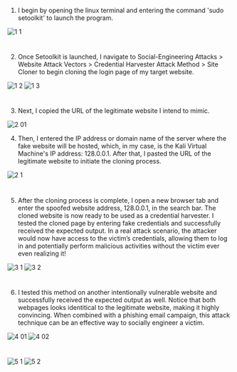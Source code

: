 1. I begin by opening the linux terminal and entering the command 'sudo setoolkit' to launch the program.

![1 1](https://github.com/user-attachments/assets/8693f5f9-f669-4bf1-b70c-f4a52578a506)
#

2. Once Setoolkit is launched, I navigate to Social-Engineering Attacks > Website Attack Vectors > Credential Harvester Attack Method > Site Cloner to begin cloning the login page of my target website.  

![1 2](https://github.com/user-attachments/assets/f9108a95-a473-4ea9-9e70-169170688fcb)
![1 3](https://github.com/user-attachments/assets/97be5489-cbd8-4f1c-b133-7a4b15554537)
#

3. Next, I copied the URL of the legitimate website I intend to mimic.

![2 01](https://github.com/user-attachments/assets/af80ab93-4830-4645-afea-6c3c6fca0ae5)

4. Then, I entered the IP address or domain name of the server where the fake website will be hosted, which, in my case, is the Kali Virtual Machine's IP address: 128.0.0.1. After that, I pasted the URL of the legitimate website to initiate the cloning process.

![2 1](https://github.com/user-attachments/assets/02b2e694-97cd-43f3-849d-554c26097221)
#

5. After the cloning process is complete, I open a new browser tab and enter the spoofed website address, 128.0.0.1, in the search bar. The cloned website is now ready to be used as a credential harvester. I tested the cloned page by entering fake credentials and successfully received the expected output. In a real attack scenario, the attacker would now have access to the victim’s credentials, allowing them to log in and potentially perform malicious activities without the victim ever even realizing it!
 
![3 1](https://github.com/user-attachments/assets/7c00c6b7-16d1-47c0-a4a8-5ba317810c8c)
![3 2](https://github.com/user-attachments/assets/680f4de5-c3b6-4afd-a909-92e88db302ea)
#

6. I tested this method on another intentionally vulnerable website and successfully received the expected output as well. Notice that both webpages looks identitical to the legitimate website, making it highly convincing. When combined with a phishing email campaign, this attack technique can be an effective way to socially engineer a victim.

![4 01](https://github.com/user-attachments/assets/17313ac1-2734-4057-a676-4d2f9e20cf9a)
![4 02](https://github.com/user-attachments/assets/191325ef-23fb-4013-ae57-d13aefb86dd4)
#
![5 1](https://github.com/user-attachments/assets/f6371a6c-68bb-4bda-88c8-9ffabac701a4)
![5 2](https://github.com/user-attachments/assets/f4bd8ea8-28e1-4654-b4af-af1bbaea39a7)
#
